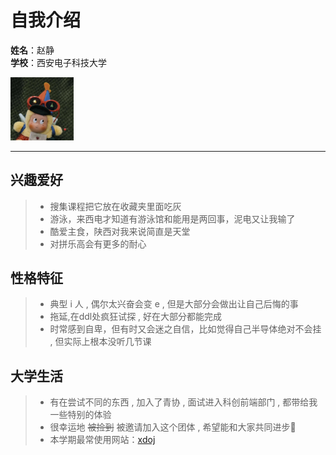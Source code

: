 # 自我介绍
**姓名**：赵静   
**学校**：西安电子科技大学

<img src="1.jpg" width='20%'>

***
## 兴趣爱好
>* 搜集课程把它放在收藏夹里面吃灰
>* 游泳，来西电才知道有游泳馆和能用是两回事，泥电又让我输了
>* 酷爱主食，陕西对我来说简直是天堂
>* 对拼乐高会有更多的耐心
## 性格特征
>* 典型 i 人 , 偶尔太兴奋会变 e , 但是大部分会做出让自己后悔的事
>*  拖延,在ddl处疯狂试探 , 好在大部分都能完成
>* 时常感到自卑，但有时又会迷之自信，比如觉得自己半导体绝对不会挂 , 但实际上根本没听几节课
## 大学生活
>* 有在尝试不同的东西 , 加入了青协 , 面试进入科创前端部门 , 都带给我一些特别的体验
>* 很幸运地 ~~被捡到~~ 被邀请加入这个团体 , 希望能和大家共同进步🙂 
>* 本学期最常使用网站：[xdoj](http://47.92.139.74/xdoj-ssm/login.jsp)

